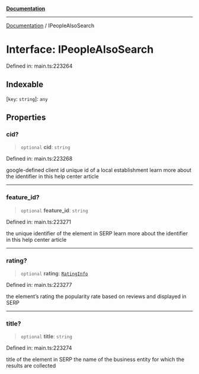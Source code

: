 [**Documentation**](../README.md)

***

[Documentation](../README.md) / IPeopleAlsoSearch

# Interface: IPeopleAlsoSearch

Defined in: main.ts:223264

## Indexable

\[`key`: `string`\]: `any`

## Properties

### cid?

> `optional` **cid**: `string`

Defined in: main.ts:223268

google-defined client id
unique id of a local establishment
learn more about the identifier in this help center article

***

### feature\_id?

> `optional` **feature\_id**: `string`

Defined in: main.ts:223271

the unique identifier of the element in SERP
learn more about the identifier in this help center article

***

### rating?

> `optional` **rating**: [`RatingInfo`](../classes/RatingInfo.md)

Defined in: main.ts:223277

the element’s rating 
the popularity rate based on reviews and displayed in SERP

***

### title?

> `optional` **title**: `string`

Defined in: main.ts:223274

title of the element in SERP
the name of the business entity for which the results are collected

